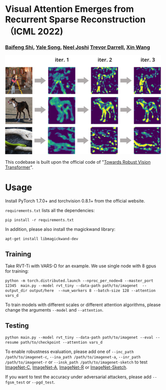 # Visual Attention Emerges from Recurrent Sparse Reconstruction （ICML 2022)

### [Baifeng Shi](https://bfshi.github.io), [Yale Song](http://people.csail.mit.edu/yalesong/home/), [Neel Joshi](https://neelj.com/) [Trevor Darrell](https://people.eecs.berkeley.edu/~trevor/), [Xin Wang](https://xinw.ai/)

<img src="VARS.png" alt="drawing" width="600"/>

This codebase is built upon the official code of "[Towards Robust Vision Transformer](https://github.com/vtddggg/Robust-Vision-Transformer)".

# Usage

Install PyTorch 1.7.0+ and torchvision 0.8.1+ from the official website.

`requirements.txt` lists all the dependencies:
```
pip install -r requirements.txt
```
In addition, please also install the magickwand library:
```
apt-get install libmagickwand-dev
```

## Training

Take RVT-Ti with VARS-D for an example. We use single node with 8 gpus for training:

```
python -m torch.distributed.launch --nproc_per_node=8 --master_port 12345  main.py --model rvt_tiny --data-path path/to/imagenet  --output_dir output/here  --num_workers 8 --batch-size 128 --attention vars_d
```

To train models with different scales or different attention algorithms, please change the arguments `--model` and `--attention`. 

## Testing

```
python main.py --model rvt_tiny --data-path path/to/imagenet --eval --resume path/to/checkpoint --attention vars_d
```

To enable robustness evaluation, please add one of `--inc_path /path/to/imagenet-c`, `--ina_path /path/to/imagenet-a`, `--inr_path /path/to/imagenet-r` or `--insk_path /path/to/imagenet-sketch` to test [ImageNet-C](https://github.com/hendrycks/robustness), [ImageNet-A](https://github.com/hendrycks/natural-adv-examples), [ImageNet-R](https://github.com/hendrycks/imagenet-r) or [ImageNet-Sketch](https://github.com/HaohanWang/ImageNet-Sketch).

If you want to test the accuracy under adversarial attackers, please add `--fgsm_test` or `--pgd_test`.


